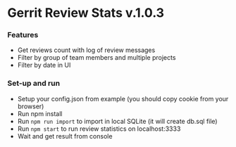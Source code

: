 # Gerrit Review Stats v.1.0.3

### Features
- Get reviews count with log of review messages
- Filter by group of team members and multiple projects
- Filter by date in UI

### Set-up and run
- Setup your config.json from example (you should copy cookie from your browser)
- Run npm install
- Run `npm run import` to import in local SQLite (it will create db.sql file)
- Run `npm start` to run review statistics on localhost:3333
- Wait and get result from console
